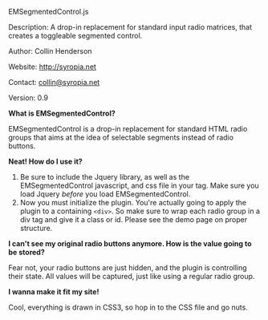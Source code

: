 EMSegmentedControl.js

Description: A drop-in replacement for standard input radio matrices, that creates a toggleable segmented control.

Author: Collin Henderson

Website: http://syropia.net

Contact: collin@syropia.net

Version: 0.9


**What is EMSegmentedControl?**

EMSegmentedControl is a drop-in replacement for standard HTML radio groups that aims at the idea of selectable segments instead of radio buttons.

**Neat! How do I use it?**

1. Be sure to include the Jquery library, as well as the EMSegmentedControl javascript, and css file in your <head> tag. Make sure you load Jquery _before_ you load EMSegmentedControl.
2. Now you must initialize the plugin. You're actually going to apply the plugin to a containing `<div>`. So make sure to wrap each radio group in a div tag and give it a class or id. Please see the demo page on proper structure.

**I can't see my original radio buttons anymore. How is the value going to be stored?**

Fear not, your radio buttons are just hidden, and the plugin is controlling their state. All values will be captured, just like using a regular radio group.

**I wanna make it fit my site!**

Cool, everything is drawn in CSS3, so hop in to the CSS file and go nuts.
